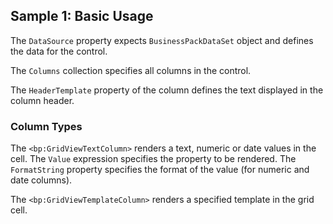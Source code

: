 ## Sample 1: Basic Usage

The `DataSource` property expects `BusinessPackDataSet` object and defines the data for the control.

The `Columns` collection specifies all columns in the control.

The `HeaderTemplate` property of the column defines the text displayed in the column header.

### Column Types

The `<bp:GridViewTextColumn>` renders a text, numeric or date values in the cell. The `Value` expression specifies the property to be rendered.
The `FormatString` property specifies the format of the value (for numeric and date columns).

The `<bp:GridViewTemplateColumn>` renders a specified template in the grid cell.

